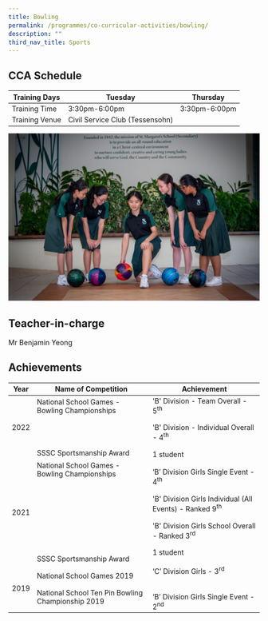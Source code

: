 ```yaml
---
title: Bowling
permalink: /programmes/co-curricular-activities/bowling/
description: ""
third_nav_title: Sports
---
```

CCA Schedule
------------


| Training Days  | Tuesday  | Thursday 
| -------- | -------- | -------- | 
| Training Time     | 3:30pm-6:00pm     | 3:30pm-6:00pm     |
| Training Venue | Civil Service Club (Tessensohn)

![](/images/Bowling1.jpg)


Teacher-in-charge
-----------------

Mr Benjamin Yeong 


Achievements
------------

| Year | Name of Competition | Achievement  |
| -------- | -------- | -------- |
| 2022 | National School Games - Bowling Championships <br><br><br><br><br>SSSC Sportsmanship Award | 'B' Division - Team Overall - 5<sup>th</sup><br><br>'B' Division - Individual Overall - 4<sup>th</sup><br><br>1 student|
|2021 |  National School Games - Bowling Championships <br><br><br><br><br><br><br><br><br><br>SSSC Sportsmanship Award | ‘B’ Division Girls Single Event - 4<sup>th</sup><br><br>'B' Division Girls Individual (All Events) - Ranked 9<sup>th</sup><br><br>'B' Division Girls School Overall - Ranked 3<sup>rd</sup><br><br>1 student|
| 2019 | National School Games 2019 <br><br> National School Ten Pin Bowling Championship 2019 | ‘C’ Division Girls - 3<sup>rd</sup> <br><br><br>‘B’ Division Girls Single Event - 2<sup>nd</sup>